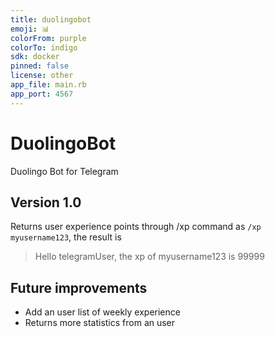 ```yaml
---
title: duolingobot
emoji: 📊
colorFrom: purple
colorTo: indigo
sdk: docker
pinned: false
license: other
app_file: main.rb
app_port: 4567
---
```


# DuolingoBot
Duolingo Bot for Telegram
## Version 1.0
Returns user experience points through /xp command as
```/xp myusername123```, the result is
> Hello telegramUser, the xp of myusername123 is 99999
## Future improvements
- Add an user list of weekly experience
- Returns more statistics from an user
